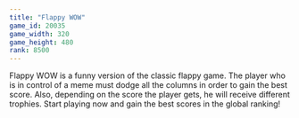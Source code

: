 ```yaml
---
title: "Flappy WOW"
game_id: 20035
game_width: 320
game_height: 480
rank: 8500
---
```

Flappy WOW is a funny version of the classic flappy game. The player who is in control of a meme must dodge all the columns in order to gain the best score. Also, depending on the score the player gets, he will receive different trophies. Start playing now and gain the best scores in the global ranking!